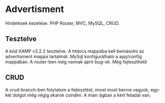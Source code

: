 # Advertisment
Hirdetések kezelése. PHP Router, MVC, MySQL, CRUD.
## Tesztelve
A kód XAMP v3.2.2 tesztelve. A htdocs mappába kell bemásolni az advertisment mappa tartalmát. MySql konfigurálható a app/config mappában.
A router-ben még vannak apró bug-ok. Még fejleszthető
## CRUD
A crud-branch-ben folytatom a fejlesztést, mivel most benne vagyok, egy-két dolgot még végig akarok csinálni. A main ágban a kért feladat van.


